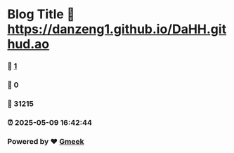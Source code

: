 # Blog Title :link: https://danzeng1.github.io/DaHH.githud.ao 
### :page_facing_up: [1](https://danzeng1.github.io/DaHH.githud.ao/tag.html) 
### :speech_balloon: 0 
### :hibiscus: 31215 
### :alarm_clock: 2025-05-09 16:42:44 
### Powered by :heart: [Gmeek](https://github.com/Meekdai/Gmeek)
